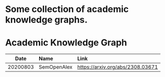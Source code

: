 # Some collection of  academic knowledge graphs.

# Academic Knowledge Graph
| Date | Name | Link |
| :-----: | :---- | :---- |
| 20200803 | SemOpenAlex | <https://arxiv.org/abs/2308.03671> |
